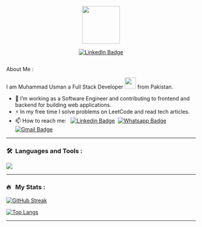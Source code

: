 <p align="center"><img src="https://media.giphy.com/media/M9gbBd9nbDrOTu1Mqx/giphy.gif" width="100"/></p>
<p align="center">
<a href="https://www.linkedin.com/in/muhammad-usman-327894169"><img src="https://img.shields.io/badge/LinkedIn-blue?style=for-the-badge&logo=linkedin&logoColor=white" alt="LinkedIn Badge"></a>
</p>
<p align="center"><img src="https://komarev.com/ghpvc/?username=muhammadusmanuet&style=flat-square&color=blue" alt=""></p>

About Me :

I am Muhammad Usman a Full Stack Developer <img src="https://media.giphy.com/media/WUlplcMpOCEmTGBtBW/giphy.gif" width="30"> from Pakistan.

- 🔭 I’m working as a Software Engineer and contributing to frontend and backend for building web applications.
- ⚡ In my free time I solve problems on LeetCode and read tech articles.
- 📫 How to reach me: &nbsp; [![Linkedin Badge](https://img.shields.io/badge/-muhammadusman-blue?style=flat&logo=Linkedin&logoColor=white)](https://www.linkedin.com/in/muhammad-usman-327894169/)&nbsp; [![Whatsapp Badge](https://img.shields.io/badge/-923088545306-lightgreen?style=flat&logo=Whatsapp&logoColor=white)](https://wa.me/923088545306)&nbsp; [![Gmail Badge](https://img.shields.io/badge/-muhammadusman28510@gmail.com-red?style=flat&logo=Gmail&logoColor=white)](https://wa.me/923088545306)

---

### 🛠 &nbsp;Languages and Tools :

<p align="left"> 
<a href="https://skillicons.dev">
    <img src="https://skillicons.dev/icons?i=javascript,typescript,nodejs,react,nextjs,expressjs,nestjs,mongodb,mysql,postgresql,redis,kafka,graphql,aws,redux,tailwindcss,materialui,git,vscode,postman" />
  </a>
</p>

---

### 🔥 &nbsp; My Stats :

[![GitHub Streak](http://github-readme-streak-stats.herokuapp.com?user=muhammadusmanuet&theme=dark&background=000000)](https://git.io/streak-stats)

[![Top Langs](https://github-readme-stats.vercel.app/api/top-langs/?username=muhammadusmanuet&layout=compact&theme=vision-friendly-dark)](https://github.com/anuraghazra/github-readme-stats)

---

